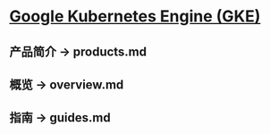 # [Google Kubernetes Engine (GKE)](https://cloud.google.com/kubernetes-engine)
## 产品简介 -> products.md
## 概览 -> overview.md
## 指南 -> guides.md